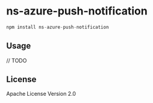# ns-azure-push-notification

```javascript
npm install ns-azure-push-notification
```

## Usage

// TODO

## License

Apache License Version 2.0
